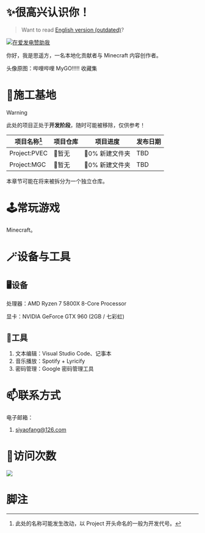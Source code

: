 # ✨很高兴认识你！

> Want to read [English version (outdated)](https://github.com/Seayay/Seayay/blob/main/README_en.md)?

[![在爱发电赞助我](https://img.shields.io/badge/%E5%9C%A8%E7%88%B1%E5%8F%91%E7%94%B5%E8%B5%9E%E5%8A%A9%E6%88%91-blueviolet?logo=buymeacoffee&logoColor=white&style=flat)](http://afdian.com/@ME1KYR)

你好，我是思遥方，一名本地化贡献者与 Minecraft 内容创作者。

头像原图：哔哩哔哩 MyGO!!!!! 收藏集

# 🚧施工基地

> [!WARNING]
> 此处的项目正处于**开发阶段**，随时可能被移除，仅供参考！

| 项目名称[^1] | 项目仓库 | 项目进度 | 发布日期 |
| --- | --- | --- | --- |
| Project:PVEC | 🚫暂无 | 📂0% 新建文件夹 | TBD |
| Project:MGC | 🚫暂无 | 📂0% 新建文件夹 | TBD |

本章节可能在将来被拆分为一个独立仓库。

[^1]: 此处的名称可能发生改动，以 Project 开头命名的一般为开发代号。

# 🕹️常玩游戏

Minecraft。

# 🪄设备与工具

## 🖥️设备

处理器：AMD Ryzen 7 5800X 8-Core Processor

显卡：NVIDIA GeForce GTX 960 (2GB / 七彩虹)

## 🔧工具

1. 文本编辑：Visual Studio Code、记事本
2. 音乐播放：Spotify + Lyricify
3. 密码管理：Google 密码管理工具

# 📫联系方式

电子邮箱：

1. [siyaofang@126.com](mailto:siyaofang@126.com)

# 👀访问次数

![](https://count.getloli.com/@1kyr-gh-personal?name=gh-personal&theme=minecraft&padding=7&offset=0&align=top&scale=1&pixelated=1&darkmode=auto)

# 脚注
